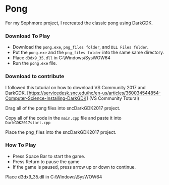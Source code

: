 # Pong
For my Sophmore project, I recreated the classic pong using DarkGDK.


### Download To Play
- Download the `pong.exe`, `png_files folder`, and `DLL Files folder`.
- Put the `pong.exe` and the `png_files folder` into the same same directory.
- Place `d3dx9_35.dll` in C:\Windows\SysWOW64
- Run the `pong.exe` file.


### Download to contribute
I followed this tuturial on how to download VS Community 2017 and DarkGDK.
[https://servicedesk.snc.edu/hc/en-us/articles/360034544854-Computer-Science-Installing-DarkGDK] (VS Community Totural)

Drag all of the pong files into sncDarkGDK2017 project.

Copy all of the code in the `main.cpp` file and paste it into `DarkGDK2017start.cpp`

Place the png_files into the sncDarkGDK2017 project.


### How To Play
- Press Space Bar to start the game.
- Press Return to pause the game
- If the game is paused, press arrow up or down to continue.



Place d3dx9_35.dll in C:\Windows\SysWOW64
